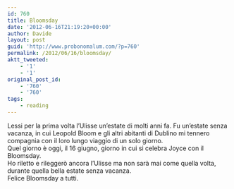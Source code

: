 ```yaml
---
id: 760
title: Bloomsday
date: '2012-06-16T21:19:20+00:00'
author: Davide
layout: post
guid: 'http://www.probonomalum.com/?p=760'
permalink: /2012/06/16/bloomsday/
aktt_tweeted:
    - '1'
    - '1'
original_post_id:
    - '760'
    - '760'
tags:
    - reading
---
```


Lessi per la prima volta l’Ulisse un’estate di molti anni fa. Fu un’estate senza vacanza, in cui Leopold Bloom e gli altri abitanti di Dublino mi tennero compagnia con il loro lungo viaggio di un solo giorno.  
Quel giorno è oggi, il 16 giugno, giorno in cui si celebra Joyce con il Bloomsday.  
Ho riletto e rileggerò ancora l’Ulisse ma non sarà mai come quella volta, durante quella bella estate senza vacanza.  
Felice Bloomsday a tutti.